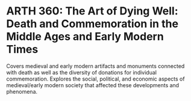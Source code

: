 # ARTH 360: The Art of Dying Well: Death and Commemoration in the Middle Ages and Early Modern Times

Covers medieval and early modern artifacts and monuments connected with death as well as the diversity of donations for individual commemoration. Explores the social, political, and economic aspects of medieval/early modern society that affected these developments and phenomena.